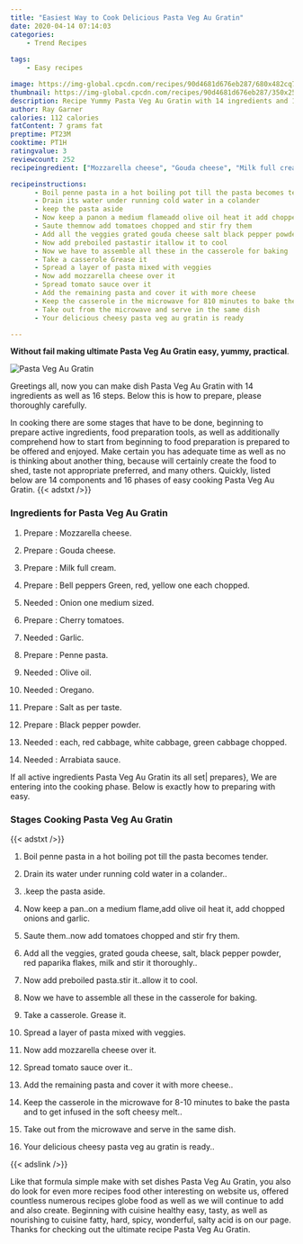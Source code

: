 ```yaml
---
title: "Easiest Way to Cook Delicious Pasta Veg Au Gratin"
date: 2020-04-14 07:14:03
categories:
    - Trend Recipes
    
tags:
    - Easy recipes

image: https://img-global.cpcdn.com/recipes/90d4681d676eb287/680x482cq70/pasta-veg-au-gratin-recipe-main-photo.jpg
thumbnail: https://img-global.cpcdn.com/recipes/90d4681d676eb287/350x250cq70/pasta-veg-au-gratin-recipe-main-photo.jpg
description: Recipe Yummy Pasta Veg Au Gratin with 14 ingredients and 16 stages of easy cooking.
author: Ray Garner
calories: 112 calories
fatContent: 7 grams fat
preptime: PT23M
cooktime: PT1H
ratingvalue: 3
reviewcount: 252
recipeingredient: ["Mozzarella cheese", "Gouda cheese", "Milk full cream", "Bell peppers Green red yellow one each chopped", "Onion one medium sized", "Cherry tomatoes", "Garlic", "Penne pasta", "Olive oil", "Oregano", "Salt as per taste", "Black pepper powder", "each red cabbage white cabbage green cabbage chopped", "Arrabiata sauce"]

recipeinstructions: 
      - Boil penne pasta in a hot boiling pot till the pasta becomes tender 
      - Drain its water under running cold water in a colander 
      - keep the pasta aside 
      - Now keep a panon a medium flameadd olive oil heat it add chopped onions and garlic 
      - Saute themnow add tomatoes chopped and stir fry them 
      - Add all the veggies grated gouda cheese salt black pepper powder red paparika flakes milk and stir it thoroughly 
      - Now add preboiled pastastir itallow it to cool 
      - Now we have to assemble all these in the casserole for baking 
      - Take a casserole Grease it 
      - Spread a layer of pasta mixed with veggies 
      - Now add mozzarella cheese over it 
      - Spread tomato sauce over it 
      - Add the remaining pasta and cover it with more cheese 
      - Keep the casserole in the microwave for 810 minutes to bake the pasta and to get infused in the soft cheesy melt 
      - Take out from the microwave and serve in the same dish 
      - Your delicious cheesy pasta veg au gratin is ready

---
```




**Without fail making ultimate Pasta Veg Au Gratin easy, yummy, practical**. 


![Pasta Veg Au Gratin](https://img-global.cpcdn.com/recipes/90d4681d676eb287/680x482cq70/pasta-veg-au-gratin-recipe-main-photo.jpg "Pasta Veg Au Gratin")




Greetings all, now you can make dish Pasta Veg Au Gratin with 14 ingredients as well as 16 steps. Below this is how to prepare, please thoroughly carefully.

In cooking there are some stages that have to be done, beginning to prepare active ingredients, food preparation tools, as well as additionally comprehend how to start from beginning to food preparation is prepared to be offered and enjoyed. Make certain you has adequate time as well as no is thinking about another thing, because will certainly create the food to shed, taste not appropriate preferred, and many others. Quickly, listed below are 14 components and 16 phases of easy cooking Pasta Veg Au Gratin.
{{< adstxt />}}

### Ingredients for Pasta Veg Au Gratin


1. Prepare  : Mozzarella cheese.

1. Prepare  : Gouda cheese.

1. Prepare  : Milk full cream.

1. Prepare  : Bell peppers Green, red, yellow one each chopped.

1. Needed  : Onion one medium sized.

1. Prepare  : Cherry tomatoes.

1. Needed  : Garlic.

1. Prepare  : Penne pasta.

1. Needed  : Olive oil.

1. Needed  : Oregano.

1. Prepare  : Salt as per taste.

1. Prepare  : Black pepper powder.

1. Needed  : each, red cabbage, white cabbage, green cabbage chopped.

1. Needed  : Arrabiata sauce.



If all active ingredients Pasta Veg Au Gratin its all set| prepares}, We are entering into the cooking phase. Below is exactly how to preparing with easy.

### Stages Cooking Pasta Veg Au Gratin

{{< adstxt />}}


1. Boil penne pasta in a hot boiling pot till the pasta becomes tender.



1. Drain its water under running cold water in a colander..



1. .keep the pasta aside.



1. Now keep a pan..on a medium flame,add olive oil heat it, add chopped onions and garlic.



1. Saute them..now add tomatoes chopped and stir fry them.



1. Add all the veggies, grated gouda cheese, salt, black pepper powder, red paparika flakes, milk and stir it thoroughly..



1. Now add preboiled pasta.stir it..allow it to cool.



1. Now we have to assemble all these in the casserole for baking.



1. Take a casserole. Grease it.



1. Spread a layer of pasta mixed with veggies.



1. Now add mozzarella cheese over it.



1. Spread tomato sauce over it..



1. Add the remaining pasta and cover it with more cheese..



1. Keep the casserole in the microwave for 8-10 minutes to bake the pasta and to get infused in the soft cheesy melt..



1. Take out from the microwave and serve in the same dish.



1. Your delicious cheesy pasta veg au gratin is ready..





{{< adslink />}}

Like that formula simple make with set dishes Pasta Veg Au Gratin, you also do look for even more recipes food other interesting on website us, offered countless numerous recipes globe food as well as we will continue to add and also create. Beginning with cuisine healthy easy, tasty, as well as nourishing to cuisine fatty, hard, spicy, wonderful, salty acid is on our page. Thanks for checking out the ultimate recipe Pasta Veg Au Gratin.
